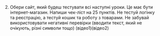 2. Обери сайт, який будеш тестувати всі наступні уроки. Це має бути інтернет-магазин. Напиши чек-ліст на 25 пунктів. Не тестуй логінку та реєстрацію, а тестуй кошик та роботу з товарами.
   Не забувай використовувати негативні перевірки (вводити текст, який не очікують, різні символи тощо) (відео1)(відео2)
